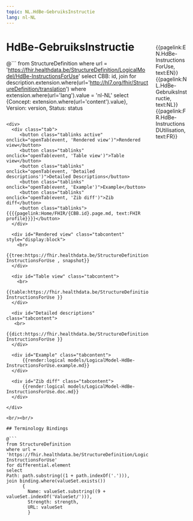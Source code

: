 ```yaml
---
topic: NL.HdBe-GebruiksInstructie
lang: nl-NL
---
```


<div style="float:right;width:85px;padding:10px;margin:10">
<p>{{pagelink:EN.HdBe-InstructionsForUse, text:EN}}  {{pagelink:NL.HdBe-GebruiksInstructie, text:NL}}  {{pagelink:FR.HdBe-InstructionsDUtilisation, text:FR}}<p>
</div>

# HdBe-GebruiksInstructie



@```
from StructureDefinition
where url = 'https://fhir.healthdata.be/StructureDefinition/LogicalModel/HdBe-InstructionsForUse'
select 
CBB: id,
join for description.extension.where(url='http://hl7.org/fhir/StructureDefinition/translation') where extension.where(url='lang').value = 'nl-NL' select {Concept: extension.where(url='content').value}, 
Version: version,
Status: status
```

<div>
  <div class="tab">
     <button class="tablinks active" onclick="openTab(event, 'Rendered view')">Rendered view</button>
     <button class="tablinks" onclick="openTab(event, 'Table view')">Table view</button>
     <button class="tablinks" onclick="openTab(event, 'Detailed descriptions')">Detailed Descriptions</button>
     <button class="tablinks" onclick="openTab(event, 'Example')">Example</button>
     <button class="tablinks" onclick="openTab(event, 'Zib diff')">Zib diff</button>
     <button class="tablinks">{{{{pagelink:Home/FHIR/{CBB.id}.page.md, text:FHIR profile}}}}</button>
  </div>

  <div id="Rendered view" class="tabcontent" style="display:block">
    <br>
      {{tree:https://fhir.healthdata.be/StructureDefinition/LogicalModel/HdBe-InstructionsForUse , snapshot}}
  </div>

  <div id="Table view" class="tabcontent">
    <br>
      {{table:https://fhir.healthdata.be/StructureDefinition/LogicalModel/HdBe-InstructionsForUse }}
  </div>

  <div id="Detailed descriptions" class="tabcontent">
   <br>
      {{dict:https://fhir.healthdata.be/StructureDefinition/LogicalModel/HdBe-InstructionsForUse }}
  </div>

  <div id="Example" class="tabcontent">
      {{render:logical models/LogicalModel-HdBe-InstructionsForUse.example.md}}
  </div>

  <div id="Zib diff" class="tabcontent">
      {{render:logical models/LogicalModel-HdBe-InstructionsForUse.doc.md}}
  </div>

</div>

<br/><br/> 

## Terminology Bindings

@```
from StructureDefinition
where url = 'https://fhir.healthdata.be/StructureDefinition/LogicalModel/HdBe-InstructionsForUse'
for differential.element
select
Path: path.substring((1 + path.indexOf('.'))),
join binding.where(valueSet.exists())
      { 
        Name: valueSet.substring((9 + valueSet.indexOf('ValueSet/'))),
        Strength: strength,
        URL: valueSet
        }
```  